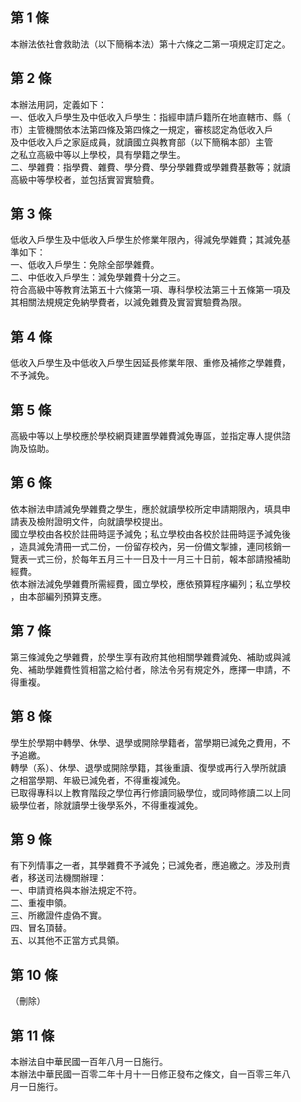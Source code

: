 第 1 條
-------
本辦法依社會救助法（以下簡稱本法）第十六條之二第一項規定訂定之。

第 2 條
-------
本辦法用詞，定義如下：  
一、低收入戶學生及中低收入戶學生：指經申請戶籍所在地直轄市、縣（  
    市）主管機關依本法第四條及第四條之一規定，審核認定為低收入戶  
    及中低收入戶之家庭成員，就讀國立與教育部（以下簡稱本部）主管  
    之私立高級中等以上學校，具有學籍之學生。  
二、學雜費：指學費、雜費、學分費、學分學雜費或學雜費基數等；就讀  
    高級中等學校者，並包括實習實驗費。

第 3 條
-------
低收入戶學生及中低收入戶學生於修業年限內，得減免學雜費；其減免基  
準如下：  
一、低收入戶學生：免除全部學雜費。  
二、中低收入戶學生：減免學雜費十分之三。  
符合高級中等教育法第五十六條第一項、專科學校法第三十五條第一項及  
其相關法規規定免納學費者，以減免雜費及實習實驗費為限。

第 4 條
-------
低收入戶學生及中低收入戶學生因延長修業年限、重修及補修之學雜費，  
不予減免。

第 5 條
-------
高級中等以上學校應於學校網頁建置學雜費減免專區，並指定專人提供諮  
詢及協助。

第 6 條
-------
依本辦法申請減免學雜費之學生，應於就讀學校所定申請期限內，填具申  
請表及檢附證明文件，向就讀學校提出。  
國立學校由各校於註冊時逕予減免；私立學校由各校於註冊時逕予減免後  
，造具減免清冊一式二份，一份留存校內，另一份備文掣據，連同核銷一  
覽表一式三份，於每年五月三十一日及十一月三十日前，報本部請撥補助  
經費。  
依本辦法減免學雜費所需經費，國立學校，應依預算程序編列；私立學校  
，由本部編列預算支應。

第 7 條
-------
第三條減免之學雜費，於學生享有政府其他相關學雜費減免、補助或與減  
免、補助學雜費性質相當之給付者，除法令另有規定外，應擇一申請，不  
得重複。

第 8 條
-------
學生於學期中轉學、休學、退學或開除學籍者，當學期已減免之費用，不  
予追繳。  
轉學（系）、休學、退學或開除學籍，其後重讀、復學或再行入學所就讀  
之相當學期、年級已減免者，不得重複減免。  
已取得專科以上教育階段之學位再行修讀同級學位，或同時修讀二以上同  
級學位者，除就讀學士後學系外，不得重複減免。

第 9 條
-------
有下列情事之一者，其學雜費不予減免；已減免者，應追繳之。涉及刑責  
者，移送司法機關辦理：  
一、申請資格與本辦法規定不符。  
二、重複申領。  
三、所繳證件虛偽不實。  
四、冒名頂替。  
五、以其他不正當方式具領。

第 10 條
--------
（刪除）

第 11 條
--------
本辦法自中華民國一百年八月一日施行。  
本辦法中華民國一百零二年十月十一日修正發布之條文，自一百零三年八  
月一日施行。

